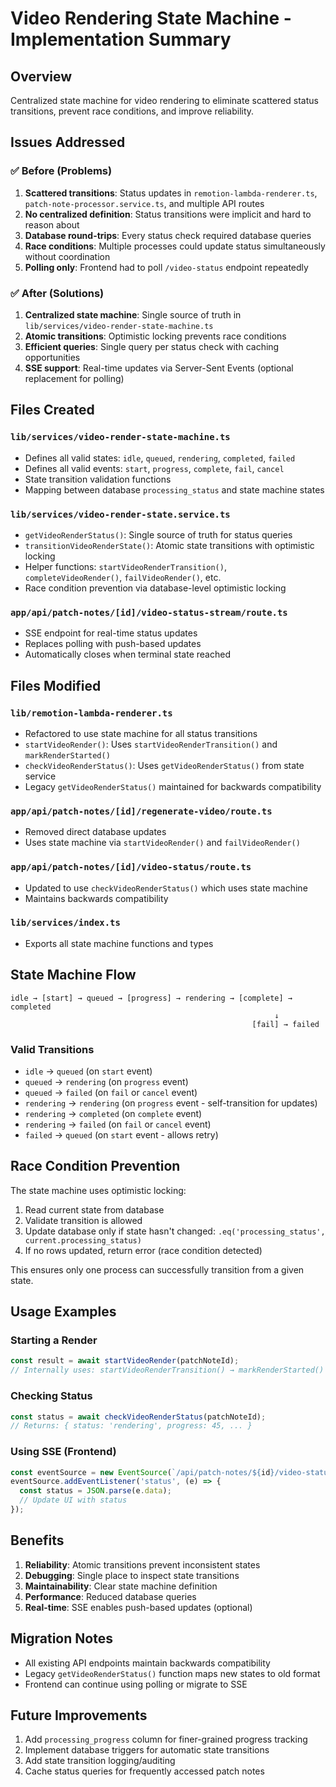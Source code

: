 # Video Rendering State Machine - Implementation Summary

## Overview
Centralized state machine for video rendering to eliminate scattered status transitions, prevent race conditions, and improve reliability.

## Issues Addressed

### ✅ Before (Problems)
1. **Scattered transitions**: Status updates in `remotion-lambda-renderer.ts`, `patch-note-processor.service.ts`, and multiple API routes
2. **No centralized definition**: Status transitions were implicit and hard to reason about
3. **Database round-trips**: Every status check required database queries
4. **Race conditions**: Multiple processes could update status simultaneously without coordination
5. **Polling only**: Frontend had to poll `/video-status` endpoint repeatedly

### ✅ After (Solutions)
1. **Centralized state machine**: Single source of truth in `lib/services/video-render-state-machine.ts`
2. **Atomic transitions**: Optimistic locking prevents race conditions
3. **Efficient queries**: Single query per status check with caching opportunities
4. **SSE support**: Real-time updates via Server-Sent Events (optional replacement for polling)

## Files Created

### `lib/services/video-render-state-machine.ts`
- Defines all valid states: `idle`, `queued`, `rendering`, `completed`, `failed`
- Defines all valid events: `start`, `progress`, `complete`, `fail`, `cancel`
- State transition validation functions
- Mapping between database `processing_status` and state machine states

### `lib/services/video-render-state.service.ts`
- `getVideoRenderStatus()`: Single source of truth for status queries
- `transitionVideoRenderState()`: Atomic state transitions with optimistic locking
- Helper functions: `startVideoRenderTransition()`, `completeVideoRender()`, `failVideoRender()`, etc.
- Race condition prevention via database-level optimistic locking

### `app/api/patch-notes/[id]/video-status-stream/route.ts`
- SSE endpoint for real-time status updates
- Replaces polling with push-based updates
- Automatically closes when terminal state reached

## Files Modified

### `lib/remotion-lambda-renderer.ts`
- Refactored to use state machine for all status transitions
- `startVideoRender()`: Uses `startVideoRenderTransition()` and `markRenderStarted()`
- `checkVideoRenderStatus()`: Uses `getVideoRenderStatus()` from state service
- Legacy `getVideoRenderStatus()` maintained for backwards compatibility

### `app/api/patch-notes/[id]/regenerate-video/route.ts`
- Removed direct database updates
- Uses state machine via `startVideoRender()` and `failVideoRender()`

### `app/api/patch-notes/[id]/video-status/route.ts`
- Updated to use `checkVideoRenderStatus()` which uses state machine
- Maintains backwards compatibility

### `lib/services/index.ts`
- Exports all state machine functions and types

## State Machine Flow

```
idle → [start] → queued → [progress] → rendering → [complete] → completed
                                                           ↓
                                                      [fail] → failed
```

### Valid Transitions
- `idle` → `queued` (on `start` event)
- `queued` → `rendering` (on `progress` event)
- `queued` → `failed` (on `fail` or `cancel` event)
- `rendering` → `rendering` (on `progress` event - self-transition for updates)
- `rendering` → `completed` (on `complete` event)
- `rendering` → `failed` (on `fail` or `cancel` event)
- `failed` → `queued` (on `start` event - allows retry)

## Race Condition Prevention

The state machine uses optimistic locking:
1. Read current state from database
2. Validate transition is allowed
3. Update database only if state hasn't changed: `.eq('processing_status', current.processing_status)`
4. If no rows updated, return error (race condition detected)

This ensures only one process can successfully transition from a given state.

## Usage Examples

### Starting a Render
```typescript
const result = await startVideoRender(patchNoteId);
// Internally uses: startVideoRenderTransition() → markRenderStarted()
```

### Checking Status
```typescript
const status = await checkVideoRenderStatus(patchNoteId);
// Returns: { status: 'rendering', progress: 45, ... }
```

### Using SSE (Frontend)
```typescript
const eventSource = new EventSource(`/api/patch-notes/${id}/video-status-stream`);
eventSource.addEventListener('status', (e) => {
  const status = JSON.parse(e.data);
  // Update UI with status
});
```

## Benefits

1. **Reliability**: Atomic transitions prevent inconsistent states
2. **Debugging**: Single place to inspect state transitions
3. **Maintainability**: Clear state machine definition
4. **Performance**: Reduced database queries
5. **Real-time**: SSE enables push-based updates (optional)

## Migration Notes

- All existing API endpoints maintain backwards compatibility
- Legacy `getVideoRenderStatus()` function maps new states to old format
- Frontend can continue using polling or migrate to SSE

## Future Improvements

1. Add `processing_progress` column for finer-grained progress tracking
2. Implement database triggers for automatic state transitions
3. Add state transition logging/auditing
4. Cache status queries for frequently accessed patch notes
